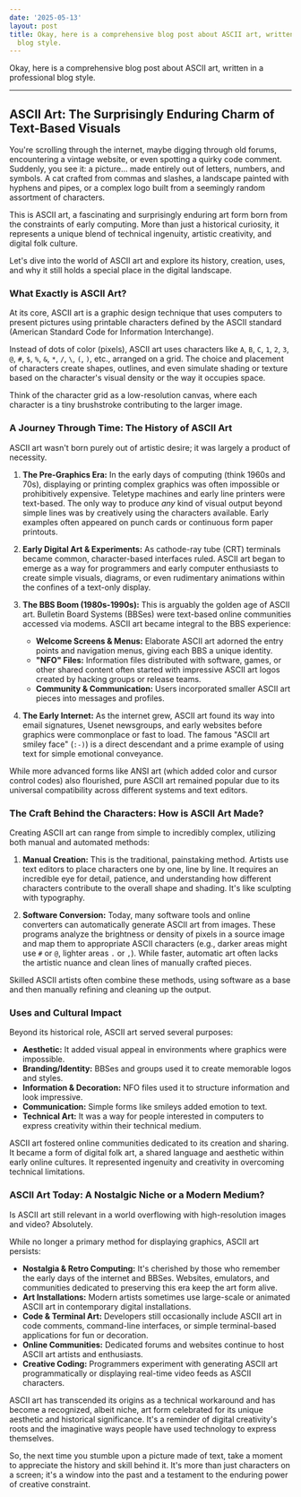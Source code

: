 ```yaml
---
date: '2025-05-13'
layout: post
title: Okay, here is a comprehensive blog post about ASCII art, written in a professional
  blog style.
---
```


Okay, here is a comprehensive blog post about ASCII art, written in a professional blog style.

---

## ASCII Art: The Surprisingly Enduring Charm of Text-Based Visuals

You're scrolling through the internet, maybe digging through old forums, encountering a vintage website, or even spotting a quirky code comment. Suddenly, you see it: a picture... made entirely out of letters, numbers, and symbols. A cat crafted from commas and slashes, a landscape painted with hyphens and pipes, or a complex logo built from a seemingly random assortment of characters.

This is ASCII art, a fascinating and surprisingly enduring art form born from the constraints of early computing. More than just a historical curiosity, it represents a unique blend of technical ingenuity, artistic creativity, and digital folk culture.

Let's dive into the world of ASCII art and explore its history, creation, uses, and why it still holds a special place in the digital landscape.

### What Exactly is ASCII Art?

At its core, ASCII art is a graphic design technique that uses computers to present pictures using printable characters defined by the ASCII standard (American Standard Code for Information Interchange).

Instead of dots of color (pixels), ASCII art uses characters like `A`, `B`, `C`, `1`, `2`, `3`, `@`, `#`, `$`, `%`, `&`, `*`, `/`, `\`, `(`, `)`, etc., arranged on a grid. The choice and placement of characters create shapes, outlines, and even simulate shading or texture based on the character's visual density or the way it occupies space.

Think of the character grid as a low-resolution canvas, where each character is a tiny brushstroke contributing to the larger image.

### A Journey Through Time: The History of ASCII Art

ASCII art wasn't born purely out of artistic desire; it was largely a product of necessity.

1.  **The Pre-Graphics Era:** In the early days of computing (think 1960s and 70s), displaying or printing complex graphics was often impossible or prohibitively expensive. Teletype machines and early line printers were text-based. The only way to produce *any* kind of visual output beyond simple lines was by creatively using the characters available. Early examples often appeared on punch cards or continuous form paper printouts.

2.  **Early Digital Art & Experiments:** As cathode-ray tube (CRT) terminals became common, character-based interfaces ruled. ASCII art began to emerge as a way for programmers and early computer enthusiasts to create simple visuals, diagrams, or even rudimentary animations within the confines of a text-only display.

3.  **The BBS Boom (1980s-1990s):** This is arguably the golden age of ASCII art. Bulletin Board Systems (BBSes) were text-based online communities accessed via modems. ASCII art became integral to the BBS experience:
    *   **Welcome Screens & Menus:** Elaborate ASCII art adorned the entry points and navigation menus, giving each BBS a unique identity.
    *   **"NFO" Files:** Information files distributed with software, games, or other shared content often started with impressive ASCII art logos created by hacking groups or release teams.
    *   **Community & Communication:** Users incorporated smaller ASCII art pieces into messages and profiles.

4.  **The Early Internet:** As the internet grew, ASCII art found its way into email signatures, Usenet newsgroups, and early websites before graphics were commonplace or fast to load. The famous "ASCII art smiley face" (`:-)`) is a direct descendant and a prime example of using text for simple emotional conveyance.

While more advanced forms like ANSI art (which added color and cursor control codes) also flourished, pure ASCII art remained popular due to its universal compatibility across different systems and text editors.

### The Craft Behind the Characters: How is ASCII Art Made?

Creating ASCII art can range from simple to incredibly complex, utilizing both manual and automated methods:

1.  **Manual Creation:** This is the traditional, painstaking method. Artists use text editors to place characters one by one, line by line. It requires an incredible eye for detail, patience, and understanding how different characters contribute to the overall shape and shading. It's like sculpting with typography.

2.  **Software Conversion:** Today, many software tools and online converters can automatically generate ASCII art from images. These programs analyze the brightness or density of pixels in a source image and map them to appropriate ASCII characters (e.g., darker areas might use `#` or `@`, lighter areas `.` or `,`). While faster, automatic art often lacks the artistic nuance and clean lines of manually crafted pieces.

 Skilled ASCII artists often combine these methods, using software as a base and then manually refining and cleaning up the output.

### Uses and Cultural Impact

Beyond its historical role, ASCII art served several purposes:

*   **Aesthetic:** It added visual appeal in environments where graphics were impossible.
*   **Branding/Identity:** BBSes and groups used it to create memorable logos and styles.
*   **Information & Decoration:** NFO files used it to structure information and look impressive.
*   **Communication:** Simple forms like smileys added emotion to text.
*   **Technical Art:** It was a way for people interested in computers to express creativity within their technical medium.

ASCII art fostered online communities dedicated to its creation and sharing. It became a form of digital folk art, a shared language and aesthetic within early online cultures. It represented ingenuity and creativity in overcoming technical limitations.

### ASCII Art Today: A Nostalgic Niche or a Modern Medium?

Is ASCII art still relevant in a world overflowing with high-resolution images and video? Absolutely.

While no longer a primary method for displaying graphics, ASCII art persists:

*   **Nostalgia & Retro Computing:** It's cherished by those who remember the early days of the internet and BBSes. Websites, emulators, and communities dedicated to preserving this era keep the art form alive.
*   **Art Installations:** Modern artists sometimes use large-scale or animated ASCII art in contemporary digital installations.
*   **Code & Terminal Art:** Developers still occasionally include ASCII art in code comments, command-line interfaces, or simple terminal-based applications for fun or decoration.
*   **Online Communities:** Dedicated forums and websites continue to host ASCII art artists and enthusiasts.
*   **Creative Coding:** Programmers experiment with generating ASCII art programmatically or displaying real-time video feeds as ASCII characters.

ASCII art has transcended its origins as a technical workaround and has become a recognized, albeit niche, art form celebrated for its unique aesthetic and historical significance. It's a reminder of digital creativity's roots and the imaginative ways people have used technology to express themselves.

So, the next time you stumble upon a picture made of text, take a moment to appreciate the history and skill behind it. It's more than just characters on a screen; it's a window into the past and a testament to the enduring power of creative constraint.